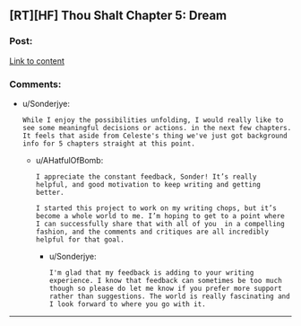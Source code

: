 ## [RT][HF] Thou Shalt Chapter 5: Dream

### Post:

[Link to content](https://thoushaltserial.wordpress.com/2019/03/12/chapter-5-dream/)

### Comments:

- u/Sonderjye:
  ```
  While I enjoy the possibilities unfolding, I would really like to see some meaningful decisions or actions. in the next few chapters. It feels that aside from Celeste's thing we've just got background info for 5 chapters straight at this point.
  ```

  - u/AHatfulOfBomb:
    ```
    I appreciate the constant feedback, Sonder! It’s really helpful, and good motivation to keep writing and getting better. 

    I started this project to work on my writing chops, but it’s become a whole world to me. I’m hoping to get to a point where I can successfully share that with all of you  in a compelling fashion, and the comments and critiques are all incredibly helpful for that goal.
    ```

    - u/Sonderjye:
      ```
      I'm glad that my feedback is adding to your writing experience. I know that feedback can sometimes be too much though so please do let me know if you prefer more support rather than suggestions. The world is really fascinating and I look forward to where you go with it.
      ```

---

